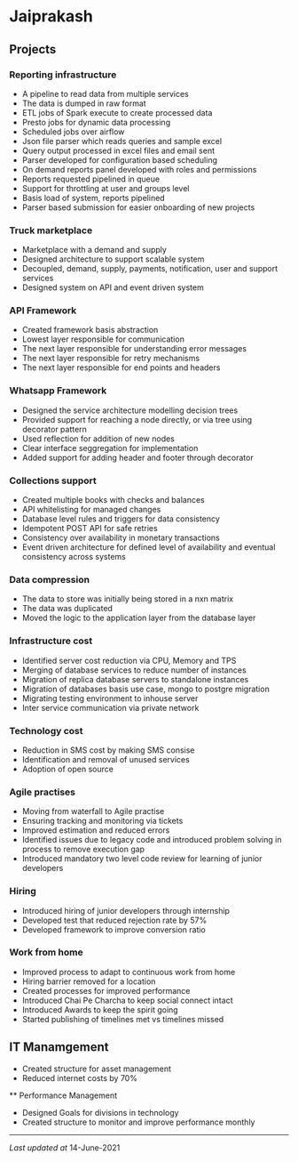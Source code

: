 # Jaiprakash

## Projects
### Reporting infrastructure
* A pipeline to read data from multiple services
* The data is dumped in raw format
* ETL jobs of Spark execute to create processed data
* Presto jobs for dynamic data processing 
* Scheduled jobs over airflow
* Json file parser which reads queries and sample excel
* Query output processed in excel files and email sent
* Parser developed for configuration based scheduling
* On demand reports panel developed with roles and permissions
* Reports requested pipelined in queue
* Support for throttling at user and groups level
* Basis load of system, reports pipelined
* Parser based submission for easier onboarding of new projects

### Truck marketplace
* Marketplace with a demand and supply
* Designed architecture to support scalable system
* Decoupled, demand, supply, payments, notification, user and support services
* Designed system on API and event driven system

### API Framework
* Created framework basis abstraction
* Lowest layer responsible for communication
* The next layer responsible for understanding error messages
* The next layer responsible for retry mechanisms
* The next layer responsible for end points and headers

### Whatsapp Framework
* Designed the service architecture modelling decision trees
* Provided support for reaching a node directly, or via tree using decorator pattern
* Used reflection for addition of new nodes
* Clear interface seggregation for implementation
* Added support for adding header and footer through decorator

### Collections support
* Created multiple books with checks and balances
* API whitelisting for managed changes
* Database level rules and triggers for data consistency
* Idempotent POST API for safe retries
* Consistency over availability in monetary transactions
* Event driven architecture for defined level of availability and eventual consistency across systems 

### Data compression
* The data to store was initially being stored in a nxn matrix
* The data was duplicated
* Moved the logic to the application layer from the database layer

### Infrastructure cost
* Identified server cost reduction via CPU, Memory and TPS
* Merging of database services to reduce number of instances
* Migration of replica database servers to standalone instances
* Migration of databases basis use case, mongo to postgre migration
* Migrating testing environment to inhouse server
* Inter service communication via private network

### Technology cost
* Reduction in SMS cost by making SMS consise
* Identification and removal of unused services
* Adoption of open source

### Agile practises
* Moving from waterfall to Agile practise
* Ensuring tracking and monitoring via tickets
* Improved estimation and reduced errors
* Identified issues due to legacy code and introduced problem solving in process to remove execution gap
* Introduced mandatory two level code review for learning of junior developers

### Hiring
* Introduced hiring of junior developers through internship
* Developed test that reduced rejection rate by 57%
* Developed framework to improve conversion ratio

### Work from home
* Improved process to adapt to continuous work from home
* Hiring barrier removed for a location
* Created processes for improved performance
* Introduced Chai Pe Charcha to keep social connect intact
* Introduced Awards to keep the spirit going
* Started publishing of timelines met vs timelines missed

## IT Manamgement
* Created structure for asset management
* Reduced internet costs by 70%

** Performance Management
* Designed Goals for divisions in technology
* Created structure to monitor and improve performance monthly
---
_Last updated at_ 14-June-2021
